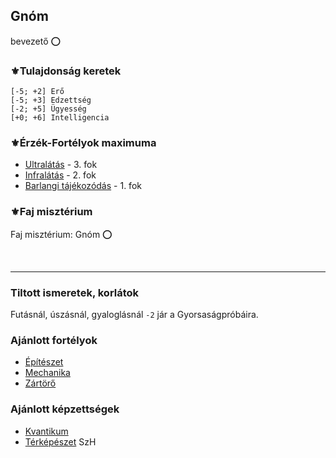 ## Gnóm

bevezető ⭕

### ⚜️Tulajdonság keretek

```
[-5; +2] Erő
[-5; +3] Edzettség
[-2; +5] Ügyesség
[+0; +6] Intelligencia
```

### ⚜️Érzék-Fortélyok maximuma

- [Ultralátás](../fortelyok.erzekek/fejlett_szaglas.md) - 3. fok
- [Infralátás](../fortelyok.erzekek/infralatas.md) - 2. fok
- [Barlangi tájékozódás](../fortelyok.erzekek/barlangi_tajekozodas.md) - 1. fok


### ⚜️Faj misztérium

Faj misztérium: Gnóm ⭕

<br />

---
### Tiltott ismeretek, korlátok

Futásnál, úszásnál, gyaloglásnál `-2` jár a Gyorsaságpróbáira.

### Ajánlott fortélyok

- [Építészet](../fortelyok.altalanos/epiteszet.md)
- [Mechanika](../fortelyok.altalanos/mechanika.md)
- [Zártörő](../fortelyok.altalanos/zartoro.md)

### Ajánlott képzettségek

- [Kvantikum](../kepzettsegek.szekunder/kvantikum.md)
- [Térképészet](../fortelyok.szabad/terkepeszet.md) SzH
